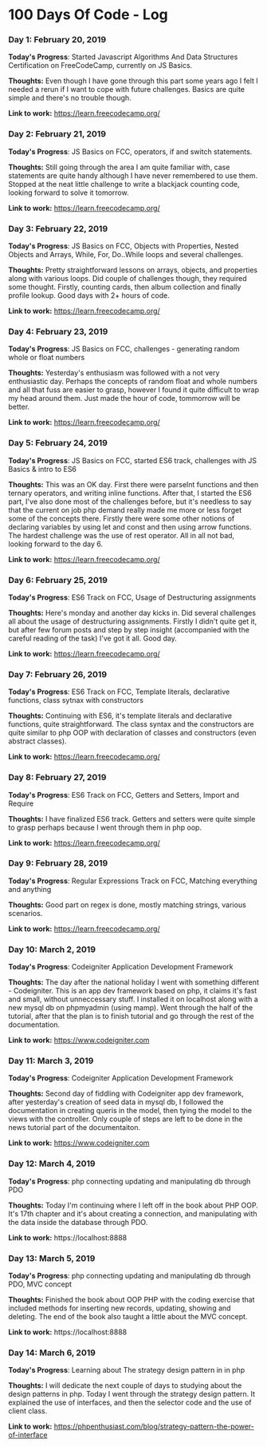 # 100 Days Of Code - Log

### Day 1: February 20, 2019

**Today's Progress**: Started Javascript Algorithms And Data Structures Certification on FreeCodeCamp, currently on JS Basics.

**Thoughts:** Even though I have gone through this part some years ago I felt I needed a rerun if I want to cope with future challenges. Basics are quite simple and there's no trouble though.

**Link to work:** https://learn.freecodecamp.org/

### Day 2: February 21, 2019

**Today's Progress**: JS Basics on FCC, operators, if and switch statements.

**Thoughts:** Still going through the area I am quite familiar with, case statements are quite handy although I have never remembered to use them. Stopped at the neat little challenge to write a blackjack counting code, looking forward to solve it tomorrow.

**Link to work:** https://learn.freecodecamp.org/

### Day 3: February 22, 2019

**Today's Progress**: JS Basics on FCC, Objects with Properties, Nested Objects and Arrays, While, For, Do..While loops and several challenges.

**Thoughts:** Pretty straightforward lessons on arrays, objects, and properties along with various loops. Did couple of challenges though, they required some thought. Firstly, counting cards, then album collection and finally profile lookup. Good days with 2+ hours of code.

**Link to work:** https://learn.freecodecamp.org/

### Day 4: February 23, 2019

**Today's Progress**: JS Basics on FCC, challenges - generating random whole or float numbers

**Thoughts:** Yesterday's enthusiasm was followed with a not very enthusiastic day. Perhaps the concepts of random float and whole numbers and all that fuss are easier to grasp, however I found it quite difficult to wrap my head around them. Just made the hour of code, tommorrow will be better.

**Link to work:** https://learn.freecodecamp.org/

### Day 5: February 24, 2019

**Today's Progress**: JS Basics on FCC, started ES6 track, challenges with JS Basics & intro to ES6

**Thoughts:** This was an OK day. First there were parseInt functions and then ternary operators, and writing inline functions. After that, I started the ES6 part, I've also done most of the challenges before, but it's needless to say that the current on job php demand really made me more or less forget some of the concepts there. Firstly there were some other notions of declaring variables by using let and const and then using arrow functions. The hardest challenge was the use of rest operator. All in all not bad, looking forward to the day 6.

**Link to work:** https://learn.freecodecamp.org/

### Day 6: February 25, 2019

**Today's Progress**: ES6 Track on FCC, Usage of Destructuring assignments

**Thoughts:** Here's monday and another day kicks in. Did several challenges all about the usage of destructuring assignments. Firstly I didn't quite get it, but after few forum posts and step by step insight (accompanied with the careful reading of the task) I've got it all. Good day.

**Link to work:** https://learn.freecodecamp.org/

### Day 7: February 26, 2019

**Today's Progress**: ES6 Track on FCC, Template literals, declarative functions, class sytnax with constructors

**Thoughts:** Continuing with ES6, it's template literals and declarative functions, quite straightforward. The class syntax and the constructors are quite similar to php OOP with declaration of classes and constructors (even abstract classes).

**Link to work:** https://learn.freecodecamp.org/

### Day 8: February 27, 2019

**Today's Progress**: ES6 Track on FCC, Getters and Setters, Import and Require

**Thoughts:** I have finalized ES6 track. Getters and setters were quite simple to grasp perhaps because I went through them in php oop. 

**Link to work:** https://learn.freecodecamp.org/

### Day 9: February 28, 2019

**Today's Progress**: Regular Expressions Track on FCC, Matching everything and anything

**Thoughts:** Good part on regex is done, mostly matching strings, various scenarios.

**Link to work:** https://learn.freecodecamp.org/

### Day 10: March 2, 2019

**Today's Progress**: Codeigniter Application Development Framework

**Thoughts:** The day after the national holiday I went with something different - Codeigniter. This is an app dev framework based on php, it claims it's fast and small, without unneccessary stuff. I installed it on localhost along with a new mysql db on phpmyadmin (using mamp). Went through the half of the tutorial, after that the plan is to finish tutorial and go through the rest of the documentation.

**Link to work:** https://www.codeigniter.com

### Day 11: March 3, 2019

**Today's Progress**: Codeigniter Application Development Framework

**Thoughts:** Second day of fiddling with Codeigniter app dev framework, after yesterday's creation of seed data in mysql db, I followed the documentation in creating queris in the model, then tying the model to the views with the controller. Only couple of steps are left to be done in the news tutorial part of the documentaiton.

**Link to work:** https://www.codeigniter.com

### Day 12: March 4, 2019

**Today's Progress**: php connecting updating and manipulating db through PDO

**Thoughts:** Today I'm continuing where I left off in the book about PHP OOP. It's 17th chapter and it's about creating a connection, and manipulating with the data inside the database through PDO.

**Link to work:** https://localhost:8888

### Day 13: March 5, 2019

**Today's Progress**: php connecting updating and manipulating db through PDO, MVC concept

**Thoughts:** Finished the book about OOP PHP with the coding exercise that included methods for inserting new records, updating, showing and deleting. The end of the book also taught a little about the MVC concept.

**Link to work:** https://localhost:8888

### Day 14: March 6, 2019

**Today's Progress**: Learning about The strategy design pattern in in php

**Thoughts:** I will dedicate the next couple of days to studying about the design patterns in php. Today I went through the strategy design pattern. It explained the use of interfaces, and then the selector code and the use of client class.

**Link to work:** https://phpenthusiast.com/blog/strategy-pattern-the-power-of-interface
